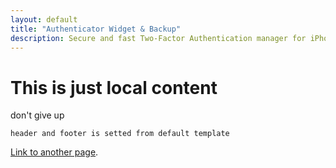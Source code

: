 ```yaml
---
layout: default
title: "Authenticator Widget & Backup"
description: Secure and fast Two-Factor Authentication manager for iPhone, iPad, iPod, Apple Watch and macOS.
---
```


# This is just local content

don't give up
```
header and footer is setted from default template
```

[Link to another page](./another-page.html).